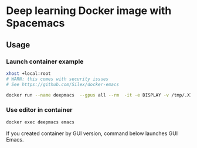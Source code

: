 # Deep learning Docker image with Spacemacs

## Usage

### Launch container example

```sh
xhost +local:root 
# WARN: this comes with security issues
# See https://github.com/Silex/docker-emacs

docker run --name deepmacs  --gpus all --rm  -it -e DISPLAY -v /tmp/.X11-unix:/tmp/.X11-unix -v /home/takuma/.deepmacs.d/:/home/tackman/.emacs.d -v /home/takuma/cvproj:/home/tackman/cvproj tackman/deeplearning
```

### Use editor in container
```sh
docker exec deepmacs emacs
```

If you created container by GUI version, command below launches GUI Emacs.
